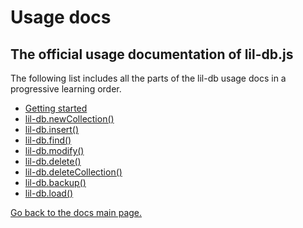 ﻿# Usage docs
## The official usage documentation of lil-db.js
The following list includes all the parts of the lil-db usage docs in a progressive learning order.

 - [Getting started](https://github.com/santiagomirantes/lil-db-docs/blob/main/Usage/GETTING_STARTED.md)
 - [lil-db.newCollection()](https://github.com/santiagomirantes/lil-db-docs/blob/main/Usage/newCollection.md)
 - [lil-db.insert()](https://github.com/santiagomirantes/lil-db-docs/blob/main/Usage/insert.md)
 - [lil-db.find()](https://github.com/santiagomirantes/lil-db-docs/blob/main/Usage/find.md)
 - [lil-db.modify()](https://github.com/santiagomirantes/lil-db-docs/blob/main/Usage/modify.md)
 - [lil-db.delete()](https://github.com/santiagomirantes/lil-db-docs/blob/main/Usage/delete.md)
 - [lil-db.deleteCollection()](https://github.com/santiagomirantes/lil-db-docs/blob/main/Usage/deleteCollection.md)
 - [lil-db.backup()](https://github.com/santiagomirantes/lil-db-docs/blob/main/Usage/backup.md)
 - [lil-db.load()](https://github.com/santiagomirantes/lil-db-docs/blob/main/Usage/load.md)

[Go back to the docs main page.](https://www.github.com/santiagomirantes/lil-db-docs/tree/main/)
